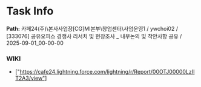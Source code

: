 # Task Info

**Path:** 카페24(주)\본사사업장\[CG]MI본부\창업센터\사업운영1 / ywchoi02 / [333076] 공유오피스 경쟁사 리서치 및 현장조사 _ 내부논의 및 착안사항 공유 / 2025-09-01_00-00-00

### WIKI
- ["https://cafe24.lightning.force.com/lightning/r/Report/00OTJ00000LzIIT2A3/view"]


